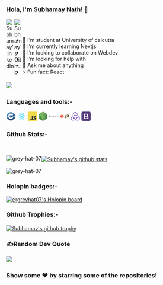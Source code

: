 ### Hola, I'm [Subhamay Nath!](https://github.com/Grey-Hat-07/) 👋

<!-- 
**Grey-Hat-07/Grey-hat-07** is a ✨ _special_ ✨ repository because its `README.md` (this file) appears on your GitHub profile. -->
<a href="https://www.linkedin.com/in/subhamay-nath-a70a53221/">
  <img align="left" alt="Subhamay'linkedIn" width="22px" src="https://cdn.jsdelivr.net/npm/simple-icons@v3/icons/linkedin.svg" />
</a>
<a href="https://github.com/Grey-Hat-07">
  <img align="left" alt="Subhamay's Github" width="22px" src="https://cdn.jsdelivr.net/npm/simple-icons@v3/icons/github.svg" />
</a> <br/><br/>


- 🔭 I’m student at University of calcutta
- 🌱 I’m currently learning Nextjs
- 👯 I’m looking to collaborate on Webdev
- 🤔 I’m looking for help with 
- 💬 Ask me about anything 
- ⚡ Fun fact: React

[![](https://visitcount.itsvg.in/api?id=Grey-Hat-07&icon=0&color=1)](https://visitcount.itsvg.in)
### Languages and tools:-
<code><img height="25" src="https://raw.githubusercontent.com/github/explore/80688e429a7d4ef2fca1e82350fe8e3517d3494d/topics/cpp/cpp.png"></code>
<code><img height="25" src="https://raw.githubusercontent.com/github/explore/80688e429a7d4ef2fca1e82350fe8e3517d3494d/topics/react/react.png"></code>
<code><img height="25" src="https://raw.githubusercontent.com/github/explore/80688e429a7d4ef2fca1e82350fe8e3517d3494d/topics/javascript/javascript.png"></code>
<code><img height="25" src="https://raw.githubusercontent.com/github/explore/80688e429a7d4ef2fca1e82350fe8e3517d3494d/topics/nodejs/nodejs.png"></code>
<code><img height="25" src="https://raw.githubusercontent.com/github/explore/80688e429a7d4ef2fca1e82350fe8e3517d3494d/topics/mongodb/mongodb.png"></code>
<code><img height="25" src="https://raw.githubusercontent.com/github/explore/80688e429a7d4ef2fca1e82350fe8e3517d3494d/topics/git/git.png"></code>
<code><img height="25" src="https://raw.githubusercontent.com/github/explore/80688e429a7d4ef2fca1e82350fe8e3517d3494d/topics/redux/redux.png"></code>
<code><img height="25" src="https://raw.githubusercontent.com/github/explore/80688e429a7d4ef2fca1e82350fe8e3517d3494d/topics/bootstrap/bootstrap.png"></code>

### Github Stats:-
<br/>
<p>
<a href="https://github.com/Grey-Hat-07">
<!--   <img align="center" src="https://github-readme-stats.vercel.app/api/top-langs/?username=Grey-hat-07&theme=light&hide_langs_below=1" /> -->
  
<p><img align="left" src="https://github-readme-stats.vercel.app/api/top-langs?username=grey-hat-07&show_icons=true&locale=en&layout=compact" alt="grey-hat-07" /></p>


</a></p>
<a href="https://github.com/Grey-Hat-07">
 <img align="center" src="https://github-readme-stats.vercel.app/api?username=Grey-hat-07&show_icons=true&theme=light&line_height=27" alt="Subhamay's github stats"/>
</a><br/>
<p>
  <p><img align="center" src="https://github-readme-streak-stats.herokuapp.com/?user=grey-hat-07&" alt="grey-hat-07" /></p>
</p>

### Holopin badges:-
[![@greyhat07's Holopin board](https://holopin.me/greyhat07)](https://holopin.io/@greyhat07)


### Github Trophies:-
<a href="https://github.com/Grey-Hat-07">
 <img align="center" src="https://github-profile-trophy.vercel.app/?username=Grey-hat-07&theme=gruvbox" alt="Subhamay's github trophy"/>
</a>


### ✍️Random Dev Quote
![](https://quotes-github-readme.vercel.app/api?type=horizontal&theme=radical)


### Show some ❤️ by starring some of the repositories!

